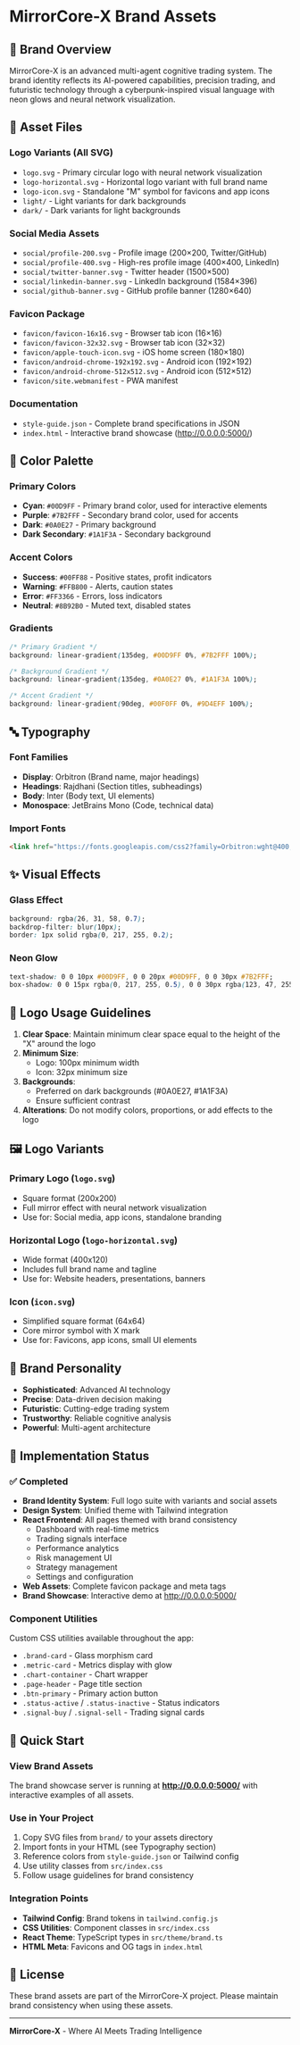 # MirrorCore-X Brand Assets

## 🎨 Brand Overview

MirrorCore-X is an advanced multi-agent cognitive trading system. The brand identity reflects its AI-powered capabilities, precision trading, and futuristic technology through a cyberpunk-inspired visual language with neon glows and neural network visualization.

## 📁 Asset Files

### Logo Variants (All SVG)
- `logo.svg` - Primary circular logo with neural network visualization
- `logo-horizontal.svg` - Horizontal logo variant with full brand name
- `logo-icon.svg` - Standalone "M" symbol for favicons and app icons
- `light/` - Light variants for dark backgrounds
- `dark/` - Dark variants for light backgrounds

### Social Media Assets
- `social/profile-200.svg` - Profile image (200×200, Twitter/GitHub)
- `social/profile-400.svg` - High-res profile image (400×400, LinkedIn)
- `social/twitter-banner.svg` - Twitter header (1500×500)
- `social/linkedin-banner.svg` - LinkedIn background (1584×396)
- `social/github-banner.svg` - GitHub profile banner (1280×640)

### Favicon Package
- `favicon/favicon-16x16.svg` - Browser tab icon (16×16)
- `favicon/favicon-32x32.svg` - Browser tab icon (32×32)
- `favicon/apple-touch-icon.svg` - iOS home screen (180×180)
- `favicon/android-chrome-192x192.svg` - Android icon (192×192)
- `favicon/android-chrome-512x512.svg` - Android icon (512×512)
- `favicon/site.webmanifest` - PWA manifest

### Documentation
- `style-guide.json` - Complete brand specifications in JSON
- `index.html` - Interactive brand showcase (http://0.0.0.0:5000/)

## 🎨 Color Palette

### Primary Colors
- **Cyan**: `#00D9FF` - Primary brand color, used for interactive elements
- **Purple**: `#7B2FFF` - Secondary brand color, used for accents
- **Dark**: `#0A0E27` - Primary background
- **Dark Secondary**: `#1A1F3A` - Secondary background

### Accent Colors
- **Success**: `#00FF88` - Positive states, profit indicators
- **Warning**: `#FFB800` - Alerts, caution states
- **Error**: `#FF3366` - Errors, loss indicators
- **Neutral**: `#8B92B0` - Muted text, disabled states

### Gradients
```css
/* Primary Gradient */
background: linear-gradient(135deg, #00D9FF 0%, #7B2FFF 100%);

/* Background Gradient */
background: linear-gradient(135deg, #0A0E27 0%, #1A1F3A 100%);

/* Accent Gradient */
background: linear-gradient(90deg, #00F0FF 0%, #9D4EFF 100%);
```

## 🔤 Typography

### Font Families
- **Display**: Orbitron (Brand name, major headings)
- **Headings**: Rajdhani (Section titles, subheadings)
- **Body**: Inter (Body text, UI elements)
- **Monospace**: JetBrains Mono (Code, technical data)

### Import Fonts
```html
<link href="https://fonts.googleapis.com/css2?family=Orbitron:wght@400;700;900&family=Rajdhani:wght@300;400;600;700&family=Inter:wght@300;400;500;600;700&family=JetBrains+Mono:wght@400;500&display=swap" rel="stylesheet">
```

## ✨ Visual Effects

### Glass Effect
```css
background: rgba(26, 31, 58, 0.7);
backdrop-filter: blur(10px);
border: 1px solid rgba(0, 217, 255, 0.2);
```

### Neon Glow
```css
text-shadow: 0 0 10px #00D9FF, 0 0 20px #00D9FF, 0 0 30px #7B2FFF;
box-shadow: 0 0 15px rgba(0, 217, 255, 0.5), 0 0 30px rgba(123, 47, 255, 0.3);
```

## 📐 Logo Usage Guidelines

1. **Clear Space**: Maintain minimum clear space equal to the height of the "X" around the logo
2. **Minimum Size**: 
   - Logo: 100px minimum width
   - Icon: 32px minimum size
3. **Backgrounds**: 
   - Preferred on dark backgrounds (#0A0E27, #1A1F3A)
   - Ensure sufficient contrast
4. **Alterations**: Do not modify colors, proportions, or add effects to the logo

## 🖼️ Logo Variants

### Primary Logo (`logo.svg`)
- Square format (200x200)
- Full mirror effect with neural network visualization
- Use for: Social media, app icons, standalone branding

### Horizontal Logo (`logo-horizontal.svg`)
- Wide format (400x120)
- Includes full brand name and tagline
- Use for: Website headers, presentations, banners

### Icon (`icon.svg`)
- Simplified square format (64x64)
- Core mirror symbol with X mark
- Use for: Favicons, app icons, small UI elements

## 🎯 Brand Personality

- **Sophisticated**: Advanced AI technology
- **Precise**: Data-driven decision making
- **Futuristic**: Cutting-edge trading system
- **Trustworthy**: Reliable cognitive analysis
- **Powerful**: Multi-agent architecture

## 🚀 Implementation Status

### ✅ Completed
- **Brand Identity System**: Full logo suite with variants and social assets
- **Design System**: Unified theme with Tailwind integration
- **React Frontend**: All pages themed with brand consistency
  - Dashboard with real-time metrics
  - Trading signals interface
  - Performance analytics
  - Risk management UI
  - Strategy management
  - Settings and configuration
- **Web Assets**: Complete favicon package and meta tags
- **Brand Showcase**: Interactive demo at http://0.0.0.0:5000/

### Component Utilities
Custom CSS utilities available throughout the app:
- `.brand-card` - Glass morphism card
- `.metric-card` - Metrics display with glow
- `.chart-container` - Chart wrapper
- `.page-header` - Page title section
- `.btn-primary` - Primary action button
- `.status-active` / `.status-inactive` - Status indicators
- `.signal-buy` / `.signal-sell` - Trading signal cards

## 🚀 Quick Start

### View Brand Assets
The brand showcase server is running at **http://0.0.0.0:5000/** with interactive examples of all assets.

### Use in Your Project
1. Copy SVG files from `brand/` to your assets directory
2. Import fonts in your HTML (see Typography section)
3. Reference colors from `style-guide.json` or Tailwind config
4. Use utility classes from `src/index.css`
5. Follow usage guidelines for brand consistency

### Integration Points
- **Tailwind Config**: Brand tokens in `tailwind.config.js`
- **CSS Utilities**: Component classes in `src/index.css`
- **React Theme**: TypeScript types in `src/theme/brand.ts`
- **HTML Meta**: Favicons and OG tags in `index.html`

## 📄 License

These brand assets are part of the MirrorCore-X project. Please maintain brand consistency when using these assets.

---

**MirrorCore-X** - Where AI Meets Trading Intelligence
